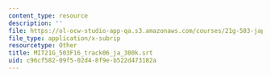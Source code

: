 ```yaml
---
content_type: resource
description: ''
file: https://ol-ocw-studio-app-qa.s3.amazonaws.com/courses/21g-503-japanese-iii-fall-2019/c96cf58209f502d48f9eb522d473182a_MIT21G_503F16_track06_ja_300k.srt
file_type: application/x-subrip
resourcetype: Other
title: MIT21G_503F16_track06_ja_300k.srt
uid: c96cf582-09f5-02d4-8f9e-b522d473182a
---
```

